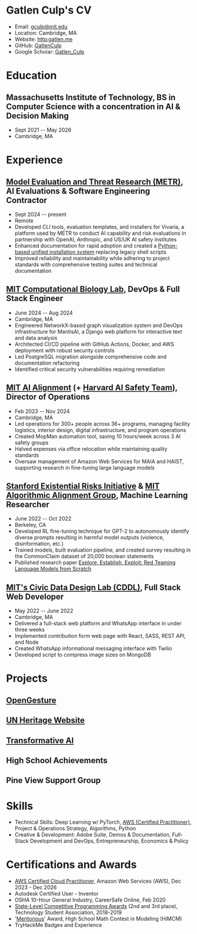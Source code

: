 # Gatlen Culp's CV

- Email: [gculp@mit.edu](mailto:gculp@mit.edu)
- Location: Cambridge, MA
- Website: [http:gatlen.me](http://gatlen.me/)
- GitHub: [GatlenCulp](https://github.com/GatlenCulp)
- Google Scholar: [Gatlen_Culp](https://scholar.google.com/citations?user=Gatlen_Culp)


# Education

## Massachusetts Institute of Technology, BS in Computer Science with a concentration in AI & Decision Making

- Sept 2021 -- May 2026
- Cambridge, MA

# Experience

## [Model Evaluation and Threat Research (METR)](https://metr.org/), AI Evaluations & Software Engineering Contractor

- Sept 2024 -- present
- Remote
- Developed CLI tools, evaluation templates, and installers for Vivaria, a platform used by METR to conduct AI capability and risk evaluations in partnership with OpenAI, Anthropic, and US/UK AI safety institutes
- Enhanced documentation for rapid adoption and created a [Python-based unified installation system](https://github.com/METR/vivaria/pull/721) replacing legacy shell scripts
- Improved reliability and maintainability while adhering to project standards with comprehensive testing suites and technical documentation

## [MIT Computational Biology Lab](https://compbio.mit.edu/), DevOps & Full Stack Engineer

- June 2024 -- Aug 2024
- Cambridge, MA
- Engineered NetworkX-based graph visualization system and DevOps infrastructure for MantisAI, a Django web platform for interactive text and data analysis
- Architected CI/CD pipeline with GitHub Actions, Docker, and AWS deployment with robust security controls
- Led PostgreSQL migration alongside comprehensive code and documentation refactoring
- Identified critical security vulnerabilities requiring remediation

## [MIT AI Alignment](https://aialignment.mit.edu) (+ [Harvard AI Safety Team](https://haist.ai/)), Director of Operations

- Feb 2023 -- Nov 2024
- Cambridge, MA
- Led operations for 300+ people across 36+ programs, managing facility logistics, interior design, digital infrastructure, and program operations
- Created MopMan automation tool, saving 10 hours/week across 3 AI safety groups
- Halved expenses via office relocation while maintaining quality standards
- Oversaw management of Amazon Web Services for MAIA and HAIST, supporting research in fine-tuning large language models

## [Stanford Existential Risks Initiative](https://seri.stanford.edu/) & [MIT Algorithmic Alignment Group](https://github.com/Algorithmic-Alignment-Lab/CommonClaim), Machine Learning Researcher

- June 2022 -- Oct 2022
- Berkeley, CA
- Developed RL fine-tuning technique for GPT-2 to autonomously identify diverse prompts resulting in harmful model outputs (violence, disinformation, etc.)
- Trained models, built evaluation pipeline, and created survey resulting in the CommonClaim dataset of 20,000 boolean statements
- Published research paper [Explore, Establish, Exploit: Red Teaming Language Models from Scratch](https://arxiv.org/abs/2306.09442)

## [MIT's Civic Data Design Lab (CDDL)](https://civicdatadesignlab.mit.edu/), Full Stack Web Developer

- May 2022 -- June 2022
- Cambridge, MA
- Delivered a full-stack web platform and WhatsApp interface in under three weeks
- Implemented contribution form web page with React, SASS, REST API, and Node
- Created WhatsApp informational messaging interface with Twilio
- Developed script to compress image sizes on MongoDB

# Projects

## [OpenGesture](https://www.linkedin.com/feed/update/urn:li:activity:6697359801967607808/)


## [UN Heritage Website](https://livingheritage.mit.edu/)


## [Transformative AI](https://drive.google.com/file/d/1WwNgYYWfpA8-xY6De4dTSH_6tmojpW30/view?usp=sharing)


## High School Achievements


## Pine View Support Group


# Skills

- Technical Skills: Deep Learning w/ PyTorch, [AWS (Certified Practitioner)](https://www.credly.com/badges/83bd3cf9-7488-4954-97bf-e3575973ce2d/public_url), Project & Operations Strategy, Algorithms, Python
- Creative & Development: Adobe Suite, Demos & Documentation, Full-Stack Development and DevOps, Entrepreneurship, Economics & Policy
# Certifications and Awards

- [AWS Certified Cloud Practitioner](https://www.credly.com/badges/83bd3cf9-7488-4954-97bf-e3575973ce2d/public_url), Amazon Web Services (AWS), Dec 2023 - Dec 2026
- Autodesk Certified User - Inventor
- OSHA 10-Hour General Industry, CareerSafe Online, Feb 2020
- [State-Level Competitive Programming Awards](https://floridatsa.org/wp-content/uploads/2019/03/2019-Awards-Report.pdf) (2nd and 3rd place), Technology Student Association, 2018-2019
- '[Meritorious](https://www.contest.comap.com/highschool/contests/himcm/instructions.html#:~:text=COMAP'S%20High%20School%20Mathematical%20Contest,problem%20solving%2C%20and%20writing%20skills)' Award, High School Math Contest in Modeling (HiMCM)
- TryHackMe Badges and Experience
